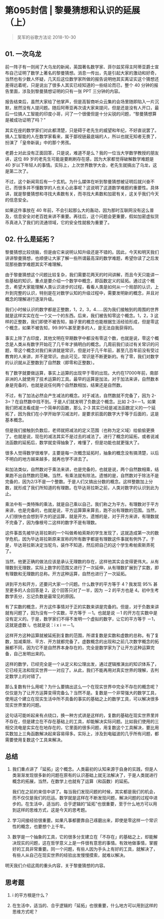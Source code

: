 # 第095封信 | 黎曼猜想和认识的延展（上）
> 吴军的谷歌方法论
2018-10-30

## 01. 一次乌龙

前一阵子有一则闹了大乌龙的新闻，英国著名数学家、菲尔兹奖得主阿蒂亚爵士宣布自己证明了数学上著名的黎曼猜想。消息一传出，先是引起大家的激动和好奇，当然也有少数人怀疑，几天后这位数学家所做的报告说明他其实离证实这个猜想还差得远着呢，只是说出了很多人其实已经知道的一些结论而已，整个 40 分钟的报告里面，涉及到黎曼猜想证明的只有一张 PPT 三分钟的内容。

报告结束后，虽然大家给了他掌声，但是高智商听众云集的会场里随即陷入一片沉默，居然没有人提问题。随后阿蒂亚再次请大家来提问，但是还是没有人开口，最后一位搞人工智能的印度小哥，问了一个很傻但是十分尖锐的问题，“黎曼猜想算是被成功证明了吗？”

其实在座的数学家们对此都清楚，只是碍于老先生的威望和年纪，不好直说罢了。搞人工智能的人在数学家看来，属于鄙视链最底端的人，所以也就无知者无畏了，扮演了「皇帝新装」中的那个男孩。

老爵士对此没有正面回答，只是说，难道不是么？我的一位当大学数学教授的朋友讲，这位 89 岁的老先生可能是要刷刷存在感，因为大家都觉得破解数学难题是 40 岁以下年轻人的事情。实际上，上次世界数学大会，老先生就搞出了乌龙，这是第二次了。

不过，这个新闻背后有一个玄机。为什么媒体在听到黎曼猜想被证明后就兴奋不已，而很多并不懂数学的人也关心此事呢？这说明了这道数学难题的重要性。具体讲，就是黎曼猜想和寻找大素数有关，而寻找大素数和加密有关，这关乎我们今天的信息安全。

如果这件事放在 40 年前，不会引起那么大的轰动，因为那时互联网没有这么普及，信息安全对老百姓来讲不重要。再往后，这个问题会更重要，假如加密虚拟货币真进入了我们的流通领域，它的安全性就极为重要了。

## 02. 什么是延拓？

黎曼猜想比较烧脑，但是由它来说明认知升级还是不错的。因此，今天和明天我们讲讲黎曼猜想，也顺便让大家了解一些所谓最高深的数学难题，希望你读了之后发现那些数学难题其实不难理解。

由于黎曼猜想这个问题比较复杂，我们需要花两天的时间讲解，而且今天只能讲一些基础的知识，重点是要介绍一个数学中概念，即函数定义的延拓。通过这个概念，希望大家能理解人类认识进步的过程，看看人类是如何从一个局部的认识，上升到完整的认识，特别是在对数学认知的升级过程中，需要发明新的概念，并且对概念的理解进行逐渐升级。

我们小时候认识的数字都是正整数，1，2，3，4……因为我们接触到的周围的世界就是这样实实在在一个又一个的东西。后来，我们被告知零这个概念。1，2，3 这样的正整数，我们即使不被告知，脑子里的概念也能根据生活经验形成，但是零这个概念，如果不被告知，99.99%甚至更多的人，是无法自我获得的。

事实上除了古印度，其他文明在早期数字中都没有零这个数，也就是说，零这个概念是人类从有数字开始花了几千年才搞明白的概念。几周前我们谈过有关常识的问题，零这个概念对我们来讲就是常识，但是对于几千年前，甚至几百年前没有受过教育的人来讲，并不是常识。由此可见，常识是不断更新的。有了零，我们对数字的认识就从正整数到了自然数（即零和正整数）。

有了数字就要做运算，事实上运算的出现早于零的出现。大约在17000年前，南部非洲的人就使用了技术运算的工具。最早的运算是加法，对于加法来讲，自然数本身是完备的，也就是说任何两个自然数相加，结果还是自然数。

不过，有了加法必然会产生减法的概念。对于减法，自然数就不完备了，因为 2-3=？在自然数中找不到。于是人们就发明了负数这个概念。比如 2-3=－1。如果我们把减法看成是一个简单的函数，那么 2-3 其实已经是减法函数定义的一个延拓了，因为我们在小学开始学习减法时，是要求前面的数字大于等于后面的，这是基本概念。

但是我们接触到负数后，老师就把减法的定义范围（也称为定义域）给偷偷更换了。也就是说，现在的减法其实不是过去的减法了。进行了概念的延拓，或者说减法函数的延拓后，数学就变得抽象了，难懂了，但是功能也就更强大了。

很多人觉得数学很难学，主要是每一次概念延拓时，抽象的概念没有搞清楚，以后不明白的地方越来越多，就再也学不进去了。

和加法类似，自然数对于乘法来讲，也是完备的，也就是说，两个自然数相乘，结果跑不出自然数的范畴。当然，有乘法就有除法。遗憾的是，自然数对于除法不是完备的，因为2/3不是一个整数。于是人们又搞出分数的概念。这样整数加上分数，就形成了我们所知道的有理数。在毕达哥拉斯之前，人类对数字的认识到此为止。

乘法中有一类特殊的乘法，就是自己乘以自己，我们称之为平方。有理数对于平方来讲，也是完备的，也就是说，平方运算算来算去，跑不出有理数的范围。当然，人们很快也会想到平方的逆运算，就是开方。遗憾的是，对于开方来讲，有理数就不完备了，因为像根号二这样的数字不是有理数。

这件事首先被毕达哥拉斯的一个叫做希帕索斯的学生发现了，这就造成第一次的数学危机，因为毕达哥拉斯原来宣称的所有数字都是有理数这件事就有例外了。于是，毕达哥拉斯决定当鸵鸟，装作不知道，然后把自己的这个学生希帕索斯弄死了。

当然，他更正确的做法应该是承认无理数的存在，这样他其实会变得更伟大。从有理数到无理数，实际上数字的范围又进行了一次延伸，从有理数扩展到了实数，即有理数和无理数的总称。开方这种运算，自然也进行了一次延拓。

讲到平方和开方，还要问大家一个问题。什么数字的平方等于 4？我发现 95% 甚至更多的人会回答是 2，这个回答只对了一半，因为 －2 的平方也是 4。初中生考数学丢分，忘记负数是最常见的原因。

有了实数的概念，开方这件事情对于正的实数来讲是完备的。但是，对于负数来讲就有问题了，因为没有一个实数，平方等于 －1。也就是说 －1 的开方在实数中是没有定义的。于是，数学家们不得不发明一个虚拟的数字，让它的平方等于 －1，这就是虚数 i，也就是说：i x i ＝－1。

这样开方这种运算就被延拓到复数的范围，所谓复数是实数和虚数的总称。有了复数，加减乘除、平方、开方就都完备了。虚数概念的出现和之前几次数字概念的拓展都不同，因为它不是自然界本身存在的，完全是数学家为了让开方这种运算完备，自己发明出来的。

这样的数学，已经完全是一个从定义和公理出发，通过逻辑推演出的知识体系了，它已经无法和现实世界一一对应了。从此，我们不能再用对真实世界的理解，去判定数学上的对错了。

那么复数有什么用呢？为什么要搞出这么一个在现实世界中完全不存在的概念呢？仅仅是为了让开方运算变得完备么？当然不是。复数是一个非常强大的数学工具，使用这个建立在现实生活中所不具备的事实的基础之上的数学工具，可以解决很多现实世界里的问题。

这句话可能听起来有点绕口，换一种方式讲是这样的，复数的基础在现实世界里并不存在，但是建立在不存在基础上的工具，却能解决实际问题。比如我们使用的三相交流电是实实在在地存在的，它里面的很多问题，用复数这个工具解决，要比用实数加上三角函数解决起来容易得多。实际上，涉及到电磁波的几乎所有问题，都需要使用复数这个工具来解决。

## 总结

1. 我们重点讲了「延拓」这个概念。人类最初的认知来源于自身的实践，但是人类渐渐发现很多新的问题在原有的认识基础上就无法解决了，于是人类就进行概念的拓展，当然，在数学上也就有了运算（和函数）的延拓。

	我们在之前的来信中讲了。每当我们发现问题的时候，其实都是我们的机会，而不仅仅是我们的厄运。数学就是这样在不断发现问题，解决问题的过程中进步的。在生活中，适当的、合乎逻辑的“延拓”也很重要，至于什么地方可以用到这样的思维方式，这是今天的思考题。

2. 学习间接经验很重要。如果凡事都要靠自己琢磨出来，即使是零这样一个常识性的概念，也要想个上千年。

3. 数学是一个抽象的工具，它的很多分支建立在「不存在」的基础之上，却能解决现实的问题，这在哲学意义上是一件很有意思的事情。有效地做事情，掌握好的工具非常重要。同一个问题，有些人因为手头上有好的工具，就解决了，有些人从自己在现实世界的经验出发慢慢摸索，就难以解决。

明天我们介绍这周的重头内容，关于黎曼猜想的内容。

## 思考题

1. i 的平方根是什么？

2. 在生活中，适当的、合乎逻辑的「延拓」也很重要，什么地方可以用到这样的思维方式呢？
